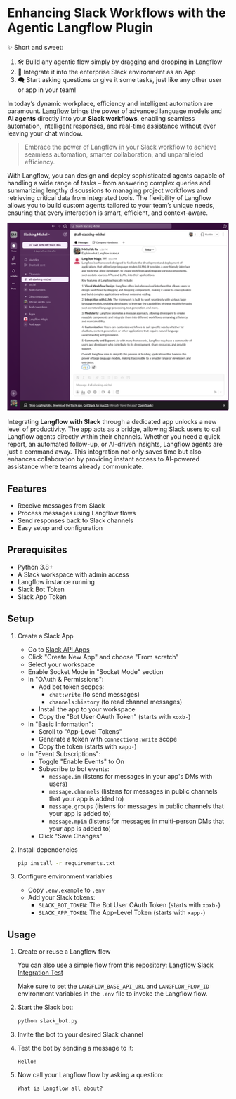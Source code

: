 # Enhancing Slack Workflows with the Agentic Langflow Plugin

✨ Short and sweet:
1. 🛠️ Build any agentic flow simply by dragging and dropping in Langflow
2. 🔗 Integrate it into the enterprise Slack environment as an App
3. 🗨️ Start asking questions or give it some tasks, just like any other user or app in your team!

In today’s dynamic workplace, efficiency and intelligent automation are paramount. [Langflow](https://github.com/langflow-ai/langflow) brings the power of advanced language models and **AI agents** directly into your **Slack workflows**, enabling seamless automation, intelligent responses, and real-time assistance without ever leaving your chat window.

> Embrace the power of Langflow in your Slack workflow to achieve seamless automation, smarter collaboration, and unparalleled efficiency.

With Langflow, you can design and deploy sophisticated agents capable of handling a wide range of tasks – from answering complex queries and summarizing lengthy discussions to managing project workflows and retrieving critical data from integrated tools. The flexibility of Langflow allows you to build custom agents tailored to your team’s unique needs, ensuring that every interaction is smart, efficient, and context-aware.

![Slack Integration](./assets/langflow-slack-integration.png)

Integrating **Langflow with Slack** through a dedicated app unlocks a new level of productivity. The app acts as a bridge, allowing Slack users to call Langflow agents directly within their channels. Whether you need a quick report, an automated follow-up, or AI-driven insights, Langflow agents are just a command away. This integration not only saves time but also enhances collaboration by providing instant access to AI-powered assistance where teams already communicate.

## Features

- Receive messages from Slack
- Process messages using Langflow flows
- Send responses back to Slack channels
- Easy setup and configuration

## Prerequisites

- Python 3.8+
- A Slack workspace with admin access
- Langflow instance running
- Slack Bot Token
- Slack App Token

## Setup

1. Create a Slack App
   - Go to [Slack API Apps](https://api.slack.com/apps)
   - Click "Create New App" and choose "From scratch"
   - Select your workspace
   - Enable Socket Mode in "Socket Mode" section
   - In "OAuth & Permissions":
     - Add bot token scopes: 
       - `chat:write` (to send messages)
       - `channels:history` (to read channel messages)
     - Install the app to your workspace
     - Copy the "Bot User OAuth Token" (starts with `xoxb-`)
   - In "Basic Information":
     - Scroll to "App-Level Tokens"
     - Generate a token with `connections:write` scope
     - Copy the token (starts with `xapp-`)
   - In "Event Subscriptions":
     - Toggle "Enable Events" to On
     - Subscribe to bot events:
       - `message.im` (listens for messages in your app's DMs with users)
       - `message.channels` (listens for messages in public channels that your app is added to)
       - `message.groups` (listens for messages in public channels that your app is added to)
       - `message.mpim` (listens for messages in multi-person DMs that your app is added to)
     - Click "Save Changes"

2. Install dependencies
   ```bash
   pip install -r requirements.txt
   ```

3. Configure environment variables
   - Copy `.env.example` to `.env`
   - Add your Slack tokens:
     - `SLACK_BOT_TOKEN`: The Bot User OAuth Token (starts with `xoxb-`)
     - `SLACK_APP_TOKEN`: The App-Level Token (starts with `xapp-`)

## Usage

1. Create or reuse a Langflow flow

   You can also use a simple flow from this repository: [Langflow Slack Integration Test](https://github.com/langchain-ai/langflow/blob/main/langflow-slack/Slack-Integration-Test.json)

   Make sure to set the `LANGFLOW_BASE_API_URL` and `LANGFLOW_FLOW_ID` environment variables in the `.env` file to invoke the Langflow flow.

2. Start the Slack bot:
   ```bash
   python slack_bot.py
   ```

3. Invite the bot to your desired Slack channel

4. Test the bot by sending a message to it:
   ```
   Hello!
   ```

5. Now call your Langflow flow by asking a question:
   ```
   What is Langflow all about?
   ```
